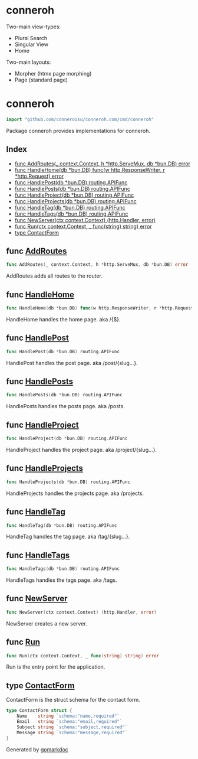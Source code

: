 # conneroh

Two-main view-types:

- Plural Search
- Singular View
- Home

Two-main layouts:

- Morpher (htmx page morphing)
- Page (standard page)

<!-- gomarkdoc:embed:start -->

<!-- Code generated by gomarkdoc. DO NOT EDIT -->

# conneroh

```go
import "github.com/conneroisu/conneroh.com/cmd/conneroh"
```

Package conneroh provides implementations for conneroh.

## Index

- [func AddRoutes\(\_ context.Context, h \*http.ServeMux, db \*bun.DB\) error](<#AddRoutes>)
- [func HandleHome\(db \*bun.DB\) func\(w http.ResponseWriter, r \*http.Request\) error](<#HandleHome>)
- [func HandlePost\(db \*bun.DB\) routing.APIFunc](<#HandlePost>)
- [func HandlePosts\(db \*bun.DB\) routing.APIFunc](<#HandlePosts>)
- [func HandleProject\(db \*bun.DB\) routing.APIFunc](<#HandleProject>)
- [func HandleProjects\(db \*bun.DB\) routing.APIFunc](<#HandleProjects>)
- [func HandleTag\(db \*bun.DB\) routing.APIFunc](<#HandleTag>)
- [func HandleTags\(db \*bun.DB\) routing.APIFunc](<#HandleTags>)
- [func NewServer\(ctx context.Context\) \(http.Handler, error\)](<#NewServer>)
- [func Run\(ctx context.Context, \_ func\(string\) string\) error](<#Run>)
- [type ContactForm](<#ContactForm>)


<a name="AddRoutes"></a>
## func [AddRoutes](<https://github.com/conneroisu/conneroh.com/blob/main/cmd/conneroh/routes.go#L24-L28>)

```go
func AddRoutes(_ context.Context, h *http.ServeMux, db *bun.DB) error
```

AddRoutes adds all routes to the router.

<a name="HandleHome"></a>
## func [HandleHome](<https://github.com/conneroisu/conneroh.com/blob/main/cmd/conneroh/handlers.go#L220>)

```go
func HandleHome(db *bun.DB) func(w http.ResponseWriter, r *http.Request) error
```

HandleHome handles the home page. aka /\{$\}.

<a name="HandlePost"></a>
## func [HandlePost](<https://github.com/conneroisu/conneroh.com/blob/main/cmd/conneroh/handlers.go#L338>)

```go
func HandlePost(db *bun.DB) routing.APIFunc
```

HandlePost handles the post page. aka /post/\{slug...\}.

<a name="HandlePosts"></a>
## func [HandlePosts](<https://github.com/conneroisu/conneroh.com/blob/main/cmd/conneroh/handlers.go#L514>)

```go
func HandlePosts(db *bun.DB) routing.APIFunc
```

HandlePosts handles the posts page. aka /posts.

<a name="HandleProject"></a>
## func [HandleProject](<https://github.com/conneroisu/conneroh.com/blob/main/cmd/conneroh/handlers.go#L383>)

```go
func HandleProject(db *bun.DB) routing.APIFunc
```

HandleProject handles the project page. aka /project/\{slug...\}.

<a name="HandleProjects"></a>
## func [HandleProjects](<https://github.com/conneroisu/conneroh.com/blob/main/cmd/conneroh/handlers.go#L291>)

```go
func HandleProjects(db *bun.DB) routing.APIFunc
```

HandleProjects handles the projects page. aka /projects.

<a name="HandleTag"></a>
## func [HandleTag](<https://github.com/conneroisu/conneroh.com/blob/main/cmd/conneroh/handlers.go#L471>)

```go
func HandleTag(db *bun.DB) routing.APIFunc
```

HandleTag handles the tag page. aka /tag/\{slug...\}.

<a name="HandleTags"></a>
## func [HandleTags](<https://github.com/conneroisu/conneroh.com/blob/main/cmd/conneroh/handlers.go#L426>)

```go
func HandleTags(db *bun.DB) routing.APIFunc
```

HandleTags handles the tags page. aka /tags.

<a name="NewServer"></a>
## func [NewServer](<https://github.com/conneroisu/conneroh.com/blob/main/cmd/conneroh/root.go#L40-L42>)

```go
func NewServer(ctx context.Context) (http.Handler, error)
```

NewServer creates a new server.

<a name="Run"></a>
## func [Run](<https://github.com/conneroisu/conneroh.com/blob/main/cmd/conneroh/root.go#L79-L82>)

```go
func Run(ctx context.Context, _ func(string) string) error
```

Run is the entry point for the application.

<a name="ContactForm"></a>
## type [ContactForm](<https://github.com/conneroisu/conneroh.com/blob/main/cmd/conneroh/handlers.go#L24-L29>)

ContactForm is the struct schema for the contact form.

```go
type ContactForm struct {
    Name    string `schema:"name,required"`
    Email   string `schema:"email,required"`
    Subject string `schema:"subject,required"`
    Message string `schema:"message,required"`
}
```

Generated by [gomarkdoc](<https://github.com/princjef/gomarkdoc>)


<!-- gomarkdoc:embed:end -->
